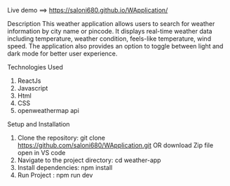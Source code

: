 Live demo ==> https://saloni680.github.io/WApplication/

Description
This weather application allows users to search for weather information by city name or pincode. It displays real-time weather data including temperature, weather condition, feels-like temperature, wind speed. The application also provides an option to toggle between light and dark mode for better user experience.

Technologies Used
1. ReactJs
2. Javascript
3. Html
4. CSS
5. openweathermap api

Setup and Installation
1. Clone the repository: git clone https://github.com/saloni680/WApplication.git OR download Zip file open in VS code 
2. Navigate to the project directory: cd weather-app
3. Install dependencies: npm install
4. Run Project : npm run dev 
